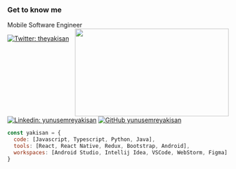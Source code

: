 

### Get to know me  
Mobile Software Engineer
&nbsp;
<img align='right' src="https://media0.giphy.com/media/1GEATImIxEXVR79Dhk/giphy.gif?cid=ecf05e476n7e6et6ikiwy2gr8v2tphsgcd040vt2b8owjrrv&rid=giphy.gif&ct=g" width="350" height="200">
 


[![Twitter: theyakisan](https://img.shields.io/twitter/follow/theyakisan?style=social)](https://mobile.twitter.com/theyakisan)
[![Linkedin: yunusemreyakisan](https://img.shields.io/badge/-yunusemreyakisan-blue?style=flat-square&logo=Linkedin&logoColor=white&link=https://www.linkedin.com/in/thaianebraga/)](https://www.linkedin.com/in/yunusemreyakisan/)
[![GitHub yunusemreyakisan](https://img.shields.io/github/followers/yunusemreyakisan?label=follow&style=social)](https://github.com/yunusemreyakisan)


```javascript
const yakisan = {
  code: [Javascript, Typescript, Python, Java],
  tools: [React, React Native, Redux, Bootstrap, Android],
  workspaces: [Android Studio, Intellij Idea, VSCode, WebStorm, Figma]
}
```

